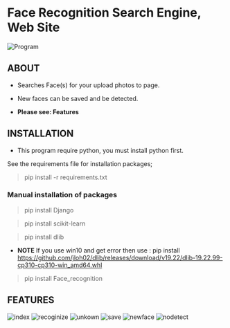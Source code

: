 # Face Recognition Search Engine, Web Site
![Program](Program.jpg)
## ABOUT
- Searches Face(s) for your upload photos to page.

- New faces can be saved and be detected.

- **Please see: Features**

## INSTALLATION

- This program require python, you must install python first.

See the requirements file for installation packages;

> pip install -r requirements.txt

### Manual installation of packages

>pip install Django

>pip install scikit-learn

>pip install dlib
- **NOTE** If you use win10 and get error then use : pip install https://github.com/jloh02/dlib/releases/download/v19.22/dlib-19.22.99-cp310-cp310-win_amd64.whl

>pip install Face_recognition

## FEATURES
![index](1_index.jpg)
![recoginize](2_recognized.jpg)
![unkown](3_unknown.jpg)
![save](4_saveface.jpg)
![newface](5_checkface.jpg)
![nodetect](6_nofacefound.jpg)

